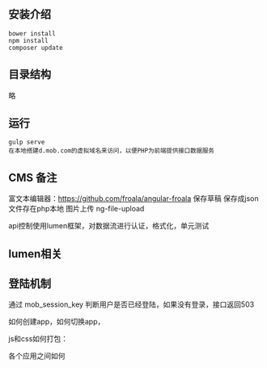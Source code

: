 安装介绍
----
    bower install
    npm install
    composer update

目录结构
----
略


运行
--
    gulp serve
    在本地搭建d.mob.com的虚拟域名来访问，以便PHP为前端提供接口数据服务

CMS 备注
----
富文本编辑器：https://github.com/froala/angular-froala
保存草稿 保存成json文件存在php本地
图片上传 ng-file-upload

api控制使用lumen框架，对数据流进行认证，格式化，单元测试

lumen相关
----

登陆机制
----
通过 mob_session_key 判断用户是否已经登陆，如果没有登录，接口返回503

如何创建app，如何切换app，

js和css如何打包：

各个应用之间如何

